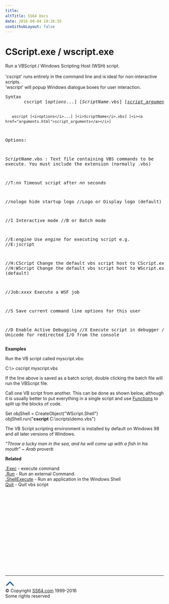 ```yaml
---
title:
altTitle: SS64 Docs
date: 2016-09-04 19:26:55
useGithubLayout: false
---
```

<!-- #BeginLibraryItem "/Library/head_vb.lbi" --><!-- #EndLibraryItem --><h1>CScript.exe / wscript.exe</h1> 
<p>Run a VBScript / Windows Scripting Host (WSH) script.<br>
  <br>'cscript' runs entirely in the command line and is ideal for non-interactive 
  scripts.<br>
'wscript' will popup Windows dialogue boxes for user interaction.</p>
<pre>Syntax 
       cscript [<i>options</i>...] [<i>ScriptName</i>.vbs] [<i><a href="arguments.html">script_arguments</a></i>]

       wscript [<i>options</i>...] [<i>ScriptName</i>.vbs] [<i><a href="arguments.html">script_arguments</a></i>]

Options:

   <i>ScriptName</i>.vbs  : Text file containing VBS commands to be execute.
                     You must include the extension (normally .vbs)

   //T:<i>nn</i>      Timeout script after <i>nn</i> seconds

   //nologo    hide startup logo
   //Logo      or Display logo (default)

   //I         Interactive mode
   //B         or Batch mode

   //E:<i>engine</i>  Use <i>engine</i> for executing script e.g. //E:jscript

   //H:CScript Change the default vbs script host to CScript.exe
   //H:WScript Change the default vbs script host to WScript.exe (default)

   //Job:<i>xxxx</i>  Execute a WSF job

   //S         Save current command line options for this user

   //D         Enable Active Debugging
   //X         Execute script in debugger
   //U         Use Unicode for redirected I/O from the console</pre>
<p><b>Examples</b></p>
<p>Run the VB script called myscript.vbs: </p>
<p class="code">C:\&gt; cscript myscript.vbs </p>
<p>If the line above is saved as a batch script,  double clicking the batch file will run the VBScript file.</p>
<p>Call one VB script from another. This can be done as shown below, although it is usually better to put everything in a single script and use <a href="function.html">Functions</a> to split up the blocks of code. </p>
<p class="code">Set objShell = CreateObject("WScript.Shell")<br>
objShell.run("<b>cscript</b> C:\scripts\demo.vbs") </p>
<p>The VB Script scripting environment is installed by default on Windows 98 and all later versions of Windows. </p>
<p class="quote"><i>“Throw a lucky man in the sea, and he will come up with a fish in his mouth” ~ Arab proverb</i></p>
<p><b>Related</b></p>
<p><a href="exec.html">.Exec</a> - execute command<br>
<a href="run.html">.Run</a> <span class="body">- Run an external Command.<br>
<a href="shellexecute.html">.ShellExecute</a> - Run an application in the Windows Shell</span><b><br>
</b><a href="quit.html">Quit</a> - Quit vbs script</p><!-- #BeginLibraryItem "/Library/foot_vb.lbi" --><p>
<!-- VB300 -->
<ins class="adsbygoogle" style="display:inline-block;width:300px;height:250px" data-ad-client="ca-pub-6140977852749469" data-ad-slot="1683739502"></ins>
<script>
(adsbygoogle = window.adsbygoogle || []).push({});
</script></p>
<hr>
<div id="bl" class="footer"><a href="cscript.html#"><img src="../images/top.png" width="30" height="22" alt="Back to the Top"></a></div>
<div id="br" class="footer, tagline">© Copyright <a href="http://ss64.com/">SS64.com</a> 1999-2016<br>
Some rights reserved</div><!-- #EndLibraryItem -->

